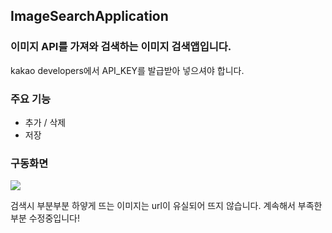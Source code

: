 ## ImageSearchApplication
### 이미지 API를 가져와 검색하는 이미지 검색앱입니다.  
kakao developers에서 API_KEY를 발급받아 넣으셔야 합니다.

### 주요 기능
- 추가 / 삭제
- 저장
### 구동화면 

![](https://user-images.githubusercontent.com/77155103/207314026-493d9d20-c5d1-48c1-b4b0-f5977f085b1d.gif)

검색시 부분부분 하얗게 뜨는 이미지는 url이 유실되어 뜨지 않습니다.
계속해서 부족한 부분 수정중입니다!
